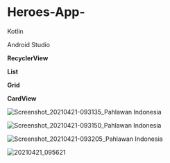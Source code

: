 # Heroes-App-

Kotlin

Android Studio

**RecyclerView**

**List**

**Grid**

**CardView**

![Screenshot_20210421-093135_Pahlawan Indonesia](https://user-images.githubusercontent.com/67305098/115490541-7d843380-a288-11eb-9ddc-473b9a4790c1.jpg)

![Screenshot_20210421-093150_Pahlawan Indonesia](https://user-images.githubusercontent.com/67305098/115490560-883ec880-a288-11eb-9aeb-08baad7c918a.jpg)

![Screenshot_20210421-093205_Pahlawan Indonesia](https://user-images.githubusercontent.com/67305098/115490571-8c6ae600-a288-11eb-9696-3aec97db5640.jpg)

![20210421_095621](https://user-images.githubusercontent.com/67305098/115490497-6c3b2700-a288-11eb-8cc9-3869f61ebf72.gif)




